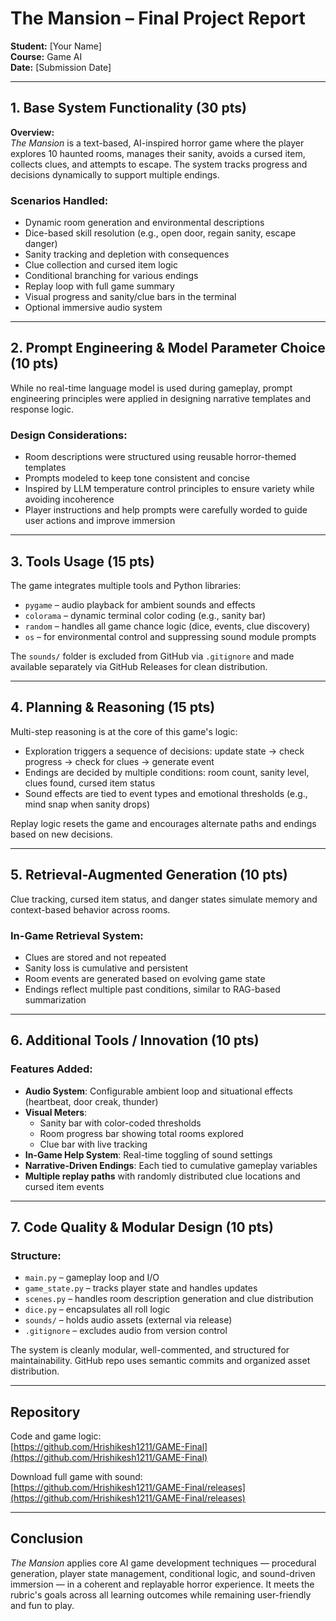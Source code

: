 # The Mansion – Final Project Report

**Student:** [Your Name]  
**Course:** Game AI  
**Date:** [Submission Date]

---

## 1. Base System Functionality (30 pts)

**Overview:**  
_The Mansion_ is a text-based, AI-inspired horror game where the player explores 10 haunted rooms, manages their sanity, avoids a cursed item, collects clues, and attempts to escape. The system tracks progress and decisions dynamically to support multiple endings.

### Scenarios Handled:
- Dynamic room generation and environmental descriptions
- Dice-based skill resolution (e.g., open door, regain sanity, escape danger)
- Sanity tracking and depletion with consequences
- Clue collection and cursed item logic
- Conditional branching for various endings
- Replay loop with full game summary
- Visual progress and sanity/clue bars in the terminal
- Optional immersive audio system

---

## 2. Prompt Engineering & Model Parameter Choice (10 pts)

While no real-time language model is used during gameplay, prompt engineering principles were applied in designing narrative templates and response logic.

### Design Considerations:
- Room descriptions were structured using reusable horror-themed templates
- Prompts modeled to keep tone consistent and concise
- Inspired by LLM temperature control principles to ensure variety while avoiding incoherence
- Player instructions and help prompts were carefully worded to guide user actions and improve immersion

---

## 3. Tools Usage (15 pts)

The game integrates multiple tools and Python libraries:

- `pygame` – audio playback for ambient sounds and effects
- `colorama` – dynamic terminal color coding (e.g., sanity bar)
- `random` – handles all game chance logic (dice, events, clue discovery)
- `os` – for environmental control and suppressing sound module prompts

The `sounds/` folder is excluded from GitHub via `.gitignore` and made available separately via GitHub Releases for clean distribution.

---

## 4. Planning & Reasoning (15 pts)

Multi-step reasoning is at the core of this game's logic:

- Exploration triggers a sequence of decisions: update state → check progress → check for clues → generate event
- Endings are decided by multiple conditions: room count, sanity level, clues found, cursed item status
- Sound effects are tied to event types and emotional thresholds (e.g., mind snap when sanity drops)

Replay logic resets the game and encourages alternate paths and endings based on new decisions.

---

## 5. Retrieval-Augmented Generation (10 pts)

Clue tracking, cursed item status, and danger states simulate memory and context-based behavior across rooms.

### In-Game Retrieval System:
- Clues are stored and not repeated
- Sanity loss is cumulative and persistent
- Room events are generated based on evolving game state
- Endings reflect multiple past conditions, similar to RAG-based summarization

---

## 6. Additional Tools / Innovation (10 pts)

### Features Added:
- **Audio System**: Configurable ambient loop and situational effects (heartbeat, door creak, thunder)
- **Visual Meters**:
  - Sanity bar with color-coded thresholds
  - Room progress bar showing total rooms explored
  - Clue bar with live tracking
- **In-Game Help System**: Real-time toggling of sound settings
- **Narrative-Driven Endings**: Each tied to cumulative gameplay variables
- **Multiple replay paths** with randomly distributed clue locations and cursed item events

---

## 7. Code Quality & Modular Design (10 pts)

### Structure:
- `main.py` – gameplay loop and I/O
- `game_state.py` – tracks player state and handles updates
- `scenes.py` – handles room description generation and clue distribution
- `dice.py` – encapsulates all roll logic
- `sounds/` – holds audio assets (external via release)
- `.gitignore` – excludes audio from version control

The system is cleanly modular, well-commented, and structured for maintainability. GitHub repo uses semantic commits and organized asset distribution.

---

## Repository

Code and game logic:  
[https://github.com/Hrishikesh1211/GAME-Final](https://github.com/Hrishikesh1211/GAME-Final)

Download full game with sound:  
[https://github.com/Hrishikesh1211/GAME-Final/releases](https://github.com/Hrishikesh1211/GAME-Final/releases)

---

## Conclusion

_The Mansion_ applies core AI game development techniques — procedural generation, player state management, conditional logic, and sound-driven immersion — in a coherent and replayable horror experience. It meets the rubric's goals across all learning outcomes while remaining user-friendly and fun to play.

